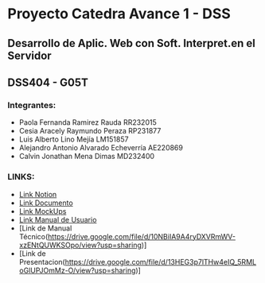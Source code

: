 # Proyecto Catedra Avance 1 - DSS
## Desarrollo de Aplic. Web con Soft. Interpret.en el Servidor
## DSS404 - G05T


### Integrantes:
- Paola Fernanda Ramirez Rauda RR232015
- Cesia Aracely Raymundo Peraza RP231877
- Luis Alberto Lino Mejía LM151857
- Alejandro Antonio Alvarado Echeverría AE220869
- Calvin Jonathan Mena Dimas MD232400


### LINKS:
- [Link Notion](https://succinct-appeal-f9e.notion.site/Proyecto-Catedra-Avance-1-DSS-92c8d70fc7e94e8db406b907372f7ea6?pvs=4)
- [Link Documento](https://drive.google.com/file/d/1nR3zAazwNF9tGwAagfpK2rPR7t8tjSYN/view?usp=sharing)
- [Link MockUps](https://drive.google.com/file/d/1CGikJb1zNHRsLziNDcSNpfaJIrxEQvlf/view?usp=sharing)
- [Link Manual de Usuario](https://drive.google.com/file/d/1Bllz_TApAE-Zmoz5PZRXkm02uMGIlOFP/view?usp=sharing)
- [Link de Manual Técnico(https://drive.google.com/file/d/10NBiIA9A4ryDXVRmWV-xzENtQUWKSOpo/view?usp=sharing)]
- [Link de Presentacion(https://drive.google.com/file/d/13HEG3p7lTHw4eIQ_5RMLoGlUPJOmMz-O/view?usp=sharing)]
